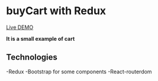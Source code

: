 # buyCart with Redux

[Live DEMO](https://buycart-redux.netlify.app/)

**It is a small example of cart**

## Technologies

-Redux
-Bootstrap for some components
-React-routerdom


